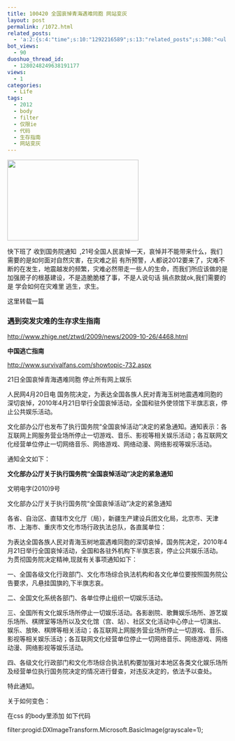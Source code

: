 ```yaml
---
title: 100420 全国哀悼青海遇难同胞 网站变灰
layout: post
permalink: /1072.html
related_posts:
  - 'a:2:{s:4:"time";s:10:"1292216589";s:13:"related_posts";s:308:"<ul class="related_post"><li><a href="http://blog.80aj.com/2010/07/30/100730-php%e5%a4%9a%e6%9d%a1%e4%bb%b6%e6%b7%b7%e5%90%88%e7%ad%9b%e9%80%89%e7%9a%84%e7%ae%80%e5%8d%95%e5%ae%9e%e7%8e%b0/" title="100730 php多条件混合筛选的简单实现">100730 php多条件混合筛选的简单实现</a></li></ul>";}'
bot_views:
  - 90
duoshuo_thread_id:
  - 1280248249638191177
views:
  - 1
categories:
  - Life
tags:
  - 2012
  - body
  - filter
  - 仅限ie
  - 代码
  - 生存指南
  - 网站变灰
---
```

[<img class="aligncenter size-medium wp-image-1073" title="zn" src="http://www.80aj.com/wp-content/uploads/2010/04/zn-300x185.jpg" alt="" width="300" height="185" />][1]

快下班了 收到国务院通知  ,21号全国人民哀悼一天，哀悼并不能带来什么，我们需要的是如何面对自然灾害，在灾难之前 有所预警，人都说2012要来了，灾难不断的在发生，地震越发的频繁，灾难必然带走一些人的生命，而我们所应该做的是 加强房子的根基建设，不是造脆脆楼了事，不是人说句话 捐点款就ok,我们需要的是 学会如何在灾难里 逃生，求生。

这里转载一篇

### 遇到突发灾难的生存求生指南

<http://www.zhige.net/ztwd/2009/news/2009-10-26/4468.html>

**中国逃亡指南**

<http://www.survivalfans.com/showtopic-732.aspx>

21日全国哀悼青海遇难同胞 停止所有网上娱乐

<div id="Cnt-Main-Article-QQ">
  <p>
    人民网4月20日电 国务院决定，为表达全国各族人民对青海玉树地震遇难同胞的深切哀悼，2010年4月21日举行全国哀悼活动，全国和驻外使领馆下半旗志哀，停止公共娱乐活动。
  </p>
  
  <p>
    文化部办公厅也发布了执行国务院“全国哀悼活动”决定的紧急通知。通知表示：各互联网上网服务营业场所停止一切游戏、音乐、影视等相关娱乐活动；各互联网文化经营单位停止一切网络音乐、网络游戏、网络动漫、网络影视等娱乐活动。
  </p>
  
  <p>
    通知全文如下：
  </p>
  
  <p>
    <strong>文化部办公厅关于执行国务院“全国哀悼活动”决定的紧急通知</strong>
  </p>
  
  <p>
    文明电字(2010)9号
  </p>
  
  <p>
    文化部办公厅关于执行国务院“全国哀悼活动”决定的紧急通知
  </p>
  
  <p>
    各省、自治区、直辖市文化厅（局），新疆生产建设兵团文化局，北京市、天津市、上海市、重庆市文化市场行政执法总队，各直属单位：
  </p>
  
  <p>
    为表达全国各族人民对青海玉树地震遇难同胞的深切哀悼，国务院决定，2010年4月21日举行全国哀悼活动，全国和各驻外机构下半旗志哀，停止公共娱乐活动。为贯彻国务院决定精神,现就有关事项通知如下：
  </p>
  
  <p>
    一、全国各级文化行政部门、文化市场综合执法机构和各文化单位要按照国务院公告要求，凡悬挂国旗的,下半旗志哀。
  </p>
  
  <p>
    二、全国文化系统各部门、各单位停止组织一切娱乐活动。
  </p>
  
  <p>
    三、全国所有文化娱乐场所停止一切娱乐活动。各影剧院、歌舞娱乐场所、游艺娱乐场所、棋牌室等场所以及文化馆（宫、站）、社区文化活动中心停止一切演出、娱乐、放映、棋牌等相关活动；各互联网上网服务营业场所停止一切游戏、音乐、影视等相关娱乐活动；各互联网文化经营单位停止一切网络音乐、网络游戏、网络动漫、网络影视等娱乐活动。
  </p>
  
  <p>
    四、各级文化行政部门和文化市场综合执法机构要加强对本地区各类文化娱乐场所及经营单位执行国务院决定的情况进行督查，对违反决定的，依法予以查处。
  </p>
  
  <p>
    特此通知。
  </p>
  
  <p>
    关于如何变色：
  </p>
</div>

在css 的body里添加 如下代码

filter:progid:DXImageTransform.Microsoft.BasicImage(grayscale=1);

 [1]: http://www.80aj.com/wp-content/uploads/2010/04/zn.jpg